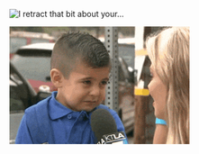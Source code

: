 ![I retract that bit about your...](retract_gif_no_text.gif)

![I can no longer hide the pain](laugh_cry_short.gif)
